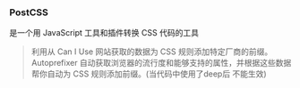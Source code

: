 ### PostCSS
是一个用 JavaScript 工具和插件转换 CSS 代码的工具

> 利用从 Can I Use 网站获取的数据为 CSS 规则添加特定厂商的前缀。Autoprefixer 自动获取浏览器的流行度和能够支持的属性，并根据这些数据帮你自动为 CSS 规则添加前缀。(当代码中使用了deep后 不能生效)
